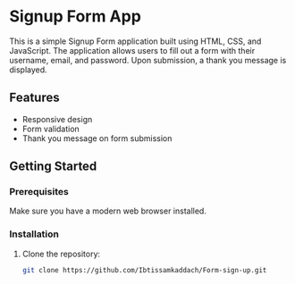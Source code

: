# Signup Form App

This is a simple Signup Form application built using HTML, CSS, and JavaScript. The application allows users to fill out a form with their username, email, and password. Upon submission, a thank you message is displayed.

## Features

- Responsive design
- Form validation
- Thank you message on form submission

## Getting Started

### Prerequisites

Make sure you have a modern web browser installed.

### Installation

1. Clone the repository:
   ```bash
   git clone https://github.com/Ibtissamkaddach/Form-sign-up.git

